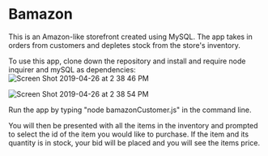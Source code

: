 # Bamazon

This is an Amazon-like storefront created using MySQL. The app takes in orders from customers and depletes stock from the store's inventory.

To use this app, clone down the repository and install and require node inquirer and mySQL as dependencies: 
![Screen Shot 2019-04-26 at 2 38 46 PM](https://user-images.githubusercontent.com/46974642/56832475-bd4ae880-6831-11e9-94c7-a06171d9d4e0.png)

![Screen Shot 2019-04-26 at 2 38 54 PM](https://user-images.githubusercontent.com/46974642/56832548-eb302d00-6831-11e9-8398-e19dff75677e.png)

Run the app by typing "node bamazonCustomer.js" in the command line. 

You will then be presented with all the items in the inventory and prompted to select the id of the item you would like to purchase. If the item and its quantity is in stock, your bid will be placed and you will see the items price.

